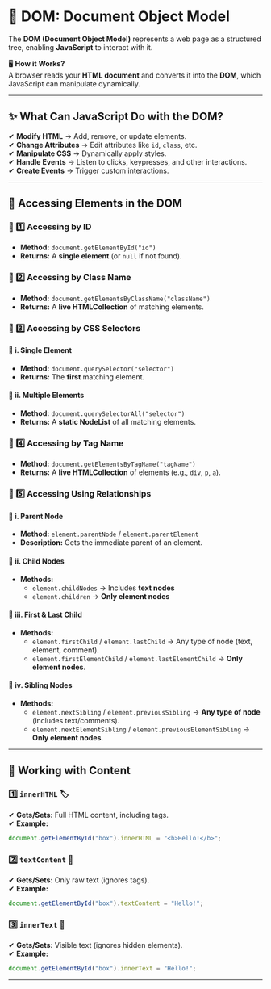 # 📌 DOM: Document Object Model  

The **DOM (Document Object Model)** represents a web page as a structured tree, enabling **JavaScript** to interact with it.  

🖥 **How it Works?**  
A browser reads your **HTML document** and converts it into the **DOM**, which JavaScript can manipulate dynamically.  

---

## ✨ What Can JavaScript Do with the DOM?  

✔ **Modify HTML** → Add, remove, or update elements.  
✔ **Change Attributes** → Edit attributes like `id`, `class`, etc.  
✔ **Manipulate CSS** → Dynamically apply styles.  
✔ **Handle Events** → Listen to clicks, keypresses, and other interactions.  
✔ **Create Events** → Trigger custom interactions.  

---

## 📌 Accessing Elements in the DOM  

### 🔹 1️⃣ Accessing by ID  
- **Method:** `document.getElementById("id")`  
- **Returns:** A **single element** (or `null` if not found).  

### 🔹 2️⃣ Accessing by Class Name  
- **Method:** `document.getElementsByClassName("className")`  
- **Returns:** A **live HTMLCollection** of matching elements.  

### 🔹 3️⃣ Accessing by CSS Selectors  
#### 🔸 i. Single Element  
- **Method:** `document.querySelector("selector")`  
- **Returns:** The **first** matching element.  

#### 🔸 ii. Multiple Elements  
- **Method:** `document.querySelectorAll("selector")`  
- **Returns:** A **static NodeList** of all matching elements.  

### 🔹 4️⃣ Accessing by Tag Name  
- **Method:** `document.getElementsByTagName("tagName")`  
- **Returns:** A **live HTMLCollection** of elements (e.g., `div`, `p`, `a`).  

### 🔹 5️⃣ Accessing Using Relationships  

#### 🔸 i. Parent Node  
- **Method:** `element.parentNode` / `element.parentElement`  
- **Description:** Gets the immediate parent of an element.  

#### 🔸 ii. Child Nodes  
- **Methods:**  
  - `element.childNodes` → Includes **text nodes**  
  - `element.children` → **Only element nodes**  

#### 🔸 iii. First & Last Child  
- **Methods:**  
  - `element.firstChild` / `element.lastChild` → Any type of node (text, element, comment).  
  - `element.firstElementChild` / `element.lastElementChild` → **Only element nodes**.  

#### 🔸 iv. Sibling Nodes  
- **Methods:**  
  - `element.nextSibling` / `element.previousSibling` → **Any type of node** (includes text/comments).  
  - `element.nextElementSibling` / `element.previousElementSibling` → **Only element nodes**.  

---

## 📌 Working with Content  

### 1️⃣ `innerHTML` 🏷  
✔ **Gets/Sets:** Full HTML content, including tags.  
✔ **Example:**  
```javascript
document.getElementById("box").innerHTML = "<b>Hello!</b>"; 
```

### 2️⃣ `textContent` 📝  
✔ **Gets/Sets:** Only raw text (ignores tags).  
✔ **Example:**  
```javascript
document.getElementById("box").textContent = "Hello!";
```

### 3️⃣ `innerText` 👀  
✔ **Gets/Sets:** Visible text (ignores hidden elements).  
✔ **Example:**  
```javascript
document.getElementById("box").innerText = "Hello!";
```

---

